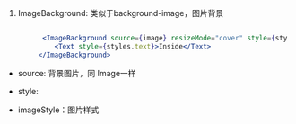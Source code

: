 1. ImageBackground: 类似于background-image，图片背景
   ```jsx

         <ImageBackground source={image} resizeMode="cover" style={styles.image}>
            <Text style={styles.text}>Inside</Text>
        </ImageBackground>

    ```

+ source: 背景图片，同 Image一样

+ style: 

+ imageStyle：图片样式